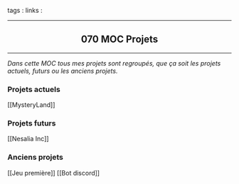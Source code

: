 tags : 
links :

****

<h2 style="text-align: center;"> 070 MOC Projets </h2>

****


*Dans cette MOC tous mes projets sont regroupés, que ça soit les projets actuels, futurs ou les anciens projets.*


### Projets actuels

[[MysteryLand]]

### Projets futurs

[[Nesalia Inc]]

### Anciens projets

[[Jeu première]]
[[Bot discord]]